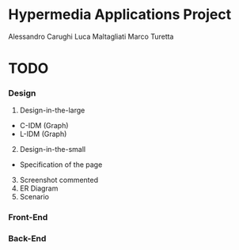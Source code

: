 # Hypermedia Applications Project

Alessandro Carughi
Luca Maltagliati
Marco Turetta


# TODO

### Design


1. Design-in-the-large
- C-IDM (Graph)
- L-IDM (Graph)
2. Design-in-the-small
- Specification of the page
3. Screenshot commented
4. ER Diagram
5. Scenario


### Front-End

### Back-End
